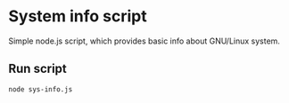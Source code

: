# System info script

Simple node.js script, which provides basic info about GNU/Linux system.

## Run script

`node sys-info.js`
